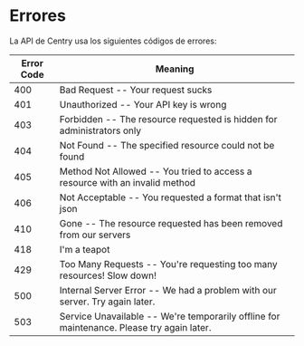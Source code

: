 # Errores

La API de Centry usa los siguientes códigos de errores:

Error Code | Meaning
---------- | ----------------------------------------------------------------------------------------
400        | Bad Request -- Your request sucks
401        | Unauthorized -- Your API key is wrong
403        | Forbidden -- The resource requested is hidden for administrators only
404        | Not Found -- The specified resource could not be found
405        | Method Not Allowed -- You tried to access a resource with an invalid method
406        | Not Acceptable -- You requested a format that isn't json
410        | Gone -- The resource requested has been removed from our servers
418        | I'm a teapot
429        | Too Many Requests -- You're requesting too many resources! Slow down!
500        | Internal Server Error -- We had a problem with our server. Try again later.
503        | Service Unavailable -- We're temporarily offline for maintenance. Please try again later.